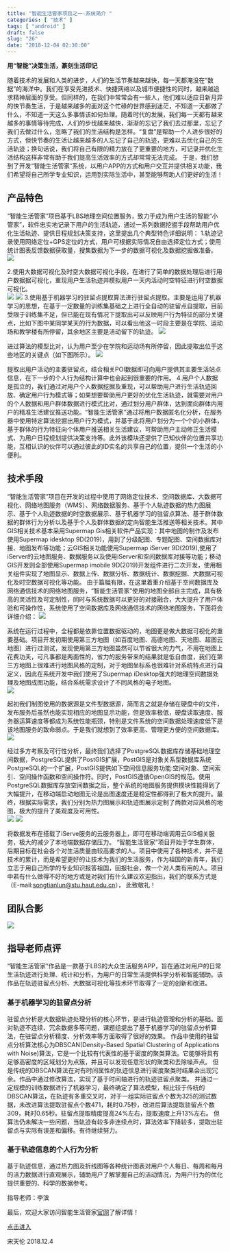 ```yaml
---
title: "智能生活管家项目之一-系统简介 "
categories: [ "技术" ]
tags: [ "android" ]
draft: false
slug: "26"
date: "2018-12-04 02:30:00"
---
```


**用“智能”决策生活，篆刻生活印记**

随着技术的发展和人类的进步，人们的生活节奏越来越快，每一天都淹没在“数据”的海洋中。我们在享受先进技术、快捷网络以及城市便捷性的同时，越来越追求精神层面的享受。但同样的，在我们中常常会有一些人，他们难以适应日新月异的快节奏生活，于是越来越多的面对这个忙碌的世界感到迷茫，不知道一天都做了什么，不知道一天这么多事情该如何处理。随着时代的发展，我们每一天都有越来越多的事情等待完成，人们的步伐越来越快，渐渐的忘记了我们去过那里，忘记了我们去做过什么，忽略了我们的生活结构是怎样。“复盘”是帮助一个人进步很好的方式，但快节奏的生活让越来越多的人忘记了自己的轨迹，更难以去优化自己的生活轨迹；换句话说，我们将自己有限的精力放在了更重要的地方，可记录并优化生活结构这样非常有助于我们提高生活效率的方式却常常无法完成。
于是，我们想到了开发“智能生活管家”系统，以用户APP的方式和用户交互并提供相关功能，我们希望将自己所学专业知识，运用到实际生活中，甚至能够帮助人们更好的生活！
<!--more-->
## 产品特色
“智能生活管家”项目基于LBS地理空间位置服务，致力于成为用户生活的智能“小管家”，软件忠实地记录下用户的生活轨迹，通过一系列数据挖掘手段帮助用户优化生活轨迹、提供日程规划决策支持，这里提出几个典型特色详细说明： 
1.轨迹记录使用网络定位+GPS定位的方式，用户可根据实际情况自由选择定位方式；使用统计图表反馈数据获取量，搜集数据为下一步的数据可视化及数据挖掘做准备。 
![](http://photo-frytea.test.upcdn.net/20190716231637.png)

2.使用大数据可视化及时空大数据可视化手段，在进行了简单的数据处理后进行用户数据据可视化，重现用户生活轨迹并模拟用户一天内活动时空特征进行时空数据可视化。   
![](http://photo-frytea.test.upcdn.net/20190716231651.png)
![](http://photo-frytea.test.upcdn.net/20190716231702.png)
3.使用基于机器学习的驻留点提取算法进行驻留点提取。主要是运用了机器学习的思想，在基于一定数量的训练集基础之上进行全自动的驻留点自提取，目前受限于训练集不足，但已能在现有情况下提取出可以反映用户行为特征的部分关键点，比如下图中某同学某天的行为数据，可以看出他这一时段主要是在学院、运动场和教学楼有所停留，其余地区主要是活动留下的轨迹。 
![](http://photo-frytea.test.upcdn.net/20190716231710.png)

进过算法的模型比对，认为用户至少在学院和运动场有所停留，因此提取出位于这些地区的关键点（如下图所示）。 
![](http://photo-frytea.test.upcdn.net/20190716231719.png)

提取出用户活动的主要驻留点，结合相关POI数据即可向用户提供其主要生活站点信息，在下一步的个人行为结构计算中也会起到很重要的作用。 
4.用户个人数据是孤立的，我们通过对用户个人数据挖掘及重现，可以帮助用户进行生活轨迹回放、确定用户行为模式等；如果想要帮助用户更好的优化生活轨迹，就需要对用户的个人数据和用户群体数据进行模式比对，通过划分用户群体，达到面向群体内用户的精准生活建议推送功能。“智能生活管家”通过将用户数据匿名化分析，在服务器中使用特定算法挖掘出用户行为模式，并基于此将用户划分为一个个的小群体，基于群体的行为特征向个体用户推送相关生活建议，可帮助用户主动修正生活模式、为用户日程规划提供决策支持等。此外该模块还提供了已知伙伴的位置共享功能，互相认识的伙伴可以通过彼此的ID实名的共享自己的位置，提供一个生活的小便利。 
## 技术手段
“智能生活管家”项目在开发的过程中使用了网络定位技术、空间数据库、大数据可视化、网络地图服务（WMS）、网络数据服务、基于个人轨迹数据的热力图展示、基于个人轨迹数据的时空数据展示、基于机器学习的驻留点算法、基于群体数据的群体行为分析以及基于个人及群体数据的定向智能生活推送等相关技术。其中GIS相关技术基本采用Supermap Gis相关软件产品实现：其中地图的制作及发布使用Supermap idesktop 9D(2019)，用到了分级配图、专题配图、空间数据库对接、地图发布等功能；云GIS相关功能使用Supermap iServer 9D(2019),使用了iServer的云地图服务、数据服务以及使用iServer和空间数据库对接等功能；移动GIS开发则全部使用Supermap imobile 9D(2019)开发组件进行二次开发，使用相关组件实现了地图显示、数据上传、数据分析、数据统计、数据挖掘、大数据可视化及时空数据可视化等功能。 由于篇幅有限，在这里着重介绍基于空间数据库及网络通信技术的网络地图服务，“智能生活管家”使用的地图全部自主完成，具有极高的灵活性及可定制性，同时与系统数据可以更好的对接融合，大大提升了用户体验和可操作性，系统使用了空间数据库及网络通信技术的网络地图服务，下面将会详细介绍： 
![](http://photo-frytea.test.upcdn.net/20190716231741.png)

系统在运行过程中，全程都是依靠位置数据驱动的，地图更是做大数据可视化的重要基础。项目开发初期使用第三方地图（如百度地图、高德地图、天地图、超图云地图）进行过测试，发现使用第三方地图虽然可以节省很大的力气，不用在地图上花费功夫，可凡事都是两面性的，省力的服务带来的结果就是低自由度，我们在第三方地图上很难进行地图风格的定制，对于地图坐标系也很难针对系统特点进行自定义，因此在系统开发中我们使用了Supermap iDesktop强大的地理空间数据处理及地图成图功能，结合系统需求设计了不同风格的电子地图。   
![](http://photo-frytea.test.upcdn.net/20190716231813.png)

起初我们制图使用的数据源是文件型数据源，简而言之就是存储在硬盘中的文件，发布服务后虽然也能实现相应的地图显示功能，但是效率极低，硬盘读取速度、服务器运算速度等都成为系统性能瓶颈，特别是文件系统的空间数据处理速度低下是该地图服务的致命弱点。于是我们就想到了效率更高、管理更方便的空间数据库。 
![](http://photo-frytea.test.upcdn.net/20190716231823.png)

经过多方考察及可行性分析，最终我们选择了PostgreSQL数据库存储基础地理空间数据，PostgreSQL提供了PostGIS扩展，PostGIS是对象关系型数据库系统PostgreSQL的一个扩展，PostGIS提供如下空间信息服务功能:空间对象、空间索引、空间操作函数和空间操作符。同时，PostGIS遵循OpenGIS的规范。使用PostgreSQL数据库存放空间数据之后，整个系统的地图服务提供模块性能得到了大幅提升，在移动端启动地图无论是出图速度还是稳定性都得到了极大的提升。最终，根据实际需求，我们分别为热力图展示和轨迹图展示定制了两款对应风格的地图，极大的提升了美观度及可用性。   
![](http://photo-frytea.test.upcdn.net/20190716232027.png)
![](http://photo-frytea.test.upcdn.net/20190716232034.png)


将数据发布在搭载了iServe服务的云服务器上，即可在移动端调用云GIS相关服务，极大的减少了本地端数据存储压力。 “智能生活管家”项目开始于学生群体，后期目标在社会各个对生活质量由较高要求的人。项目中使用了各种技术，并不是技术的累计，而是希望更好的让技术为我们的生活服务，作为祖国的新青年，我们立志于用自己所学的专业知识报答祖国，回报社会，做一个对人类有用的人。项目中若有什么做得不好的地方或是对我们有什么建议欢迎指出，我们的联系方式是
（E-mail:songtianlun@stu.haut.edu.cn），
此致敬礼！ 

## 团队合影
![](http://photo-frytea.test.upcdn.net/20190716232041.jpg)


## 指导老师点评
 “智能生活管家”作品是一款基于LBS的大众生活服务APP，旨在通过对用户的日常生活轨迹进行处理、统计和分析，为用户的日常生活提供科学分析和智能辅助。该作品在轨迹驻留点分析、大数据可视化等技术环节取得了一定的创新和改进。

### 基于机器学习的驻留点分析
驻留点分析是大数据轨迹处理分析的核心环节，是进行轨迹管理和分析的基础。面对轨迹不连续、冗余数据多等问题，课题组提出了基于机器学习的驻留点分析算法，在驻留点分析精度、分析效率等方面取得了很好的效果。 作品中使用的驻留点分析算法核心为DBSCAN(Density-Based Spatial Clustering of Applications with Noise)算法，它是一个比较有代表性的基于密度的聚类算法。它能够将具有足够高密度的区域划分为点簇，并且可以发现任意形状的聚类和去除噪声点。 但是传统的DBSCAN算法在对有时间属性的轨迹信息进行密度聚类时结果会出现冗余。作品中通过修改算法，实现了基于时间轴进行的轨迹驻留点聚类。 并通过一定规模的训练数据进行了机器学习，最终确定了算法模型，相比较于传统的DBSCAN算法，在轨迹有多重交叉时，对于一组实际驻留点个数为325的测试数据，未改进算法提取驻留点个数471，耗时0.75秒，改进后算法提取驻留点个数 309，耗时0.65秒。驻留点提取精度提高24%左右，提取速度上升13%左右。 但算法仍未解决一些问题，当轨迹有较多非连续点时，算法效率下降较多，提取出驻留点与实际有误差和偏移。有待继续努力。

### 基于轨迹信息的个人行为分析
基于轨迹信息，通过热力图及折线图等各种统计图表对用户个人每日、每周和每月的活力数据进行直观展示，辅助用户了解掌握自己的活动情况，为用户行为的优化提供重要的、科学的数据参考。 

指导老师：李滨

最后，欢迎大家访问智能生活管家[官网](https://songtianlun.cn/pathmanager)了解详情！

[点击进入](https://songtianlun.cn/pathmanager)

宋天伦 2018.12.4